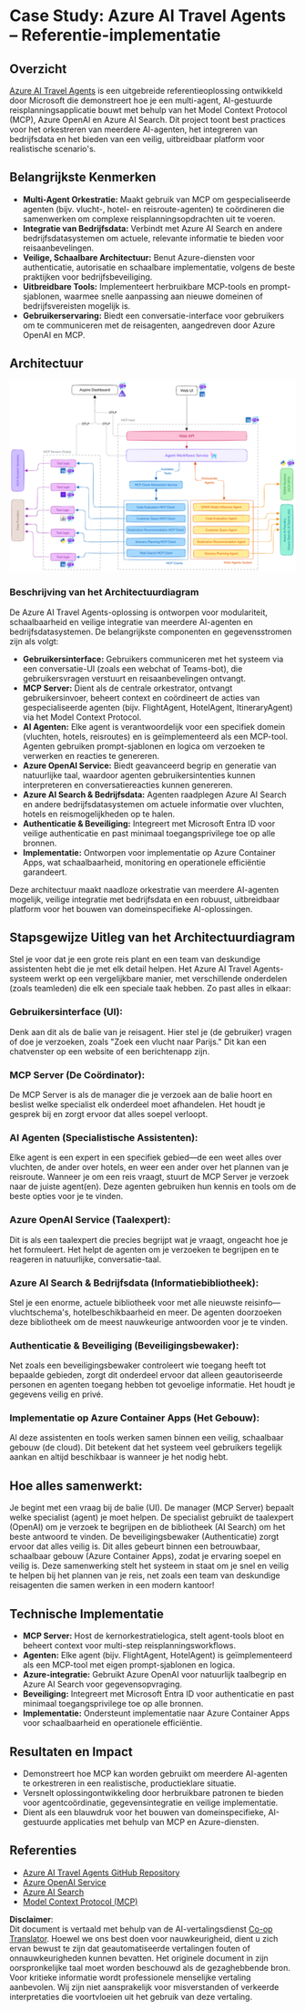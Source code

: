 <!--
CO_OP_TRANSLATOR_METADATA:
{
  "original_hash": "b6b1bc868efed4cf02c52f8deada559d",
  "translation_date": "2025-05-17T17:30:49+00:00",
  "source_file": "09-CaseStudy/Readme.md",
  "language_code": "nl"
}
-->
# Case Study: Azure AI Travel Agents – Referentie-implementatie

## Overzicht

[Azure AI Travel Agents](https://github.com/Azure-Samples/azure-ai-travel-agents) is een uitgebreide referentieoplossing ontwikkeld door Microsoft die demonstreert hoe je een multi-agent, AI-gestuurde reisplanningsapplicatie bouwt met behulp van het Model Context Protocol (MCP), Azure OpenAI en Azure AI Search. Dit project toont best practices voor het orkestreren van meerdere AI-agenten, het integreren van bedrijfsdata en het bieden van een veilig, uitbreidbaar platform voor realistische scenario's.

## Belangrijkste Kenmerken
- **Multi-Agent Orkestratie:** Maakt gebruik van MCP om gespecialiseerde agenten (bijv. vlucht-, hotel- en reisroute-agenten) te coördineren die samenwerken om complexe reisplanningsopdrachten uit te voeren.
- **Integratie van Bedrijfsdata:** Verbindt met Azure AI Search en andere bedrijfsdatasystemen om actuele, relevante informatie te bieden voor reisaanbevelingen.
- **Veilige, Schaalbare Architectuur:** Benut Azure-diensten voor authenticatie, autorisatie en schaalbare implementatie, volgens de beste praktijken voor bedrijfsbeveiliging.
- **Uitbreidbare Tools:** Implementeert herbruikbare MCP-tools en prompt-sjablonen, waarmee snelle aanpassing aan nieuwe domeinen of bedrijfsvereisten mogelijk is.
- **Gebruikerservaring:** Biedt een conversatie-interface voor gebruikers om te communiceren met de reisagenten, aangedreven door Azure OpenAI en MCP.

## Architectuur
![Architectuur](https://github.com/Azure-Samples/azure-ai-travel-agents/blob/main/docs/ai-travel-agents-architecture-diagram.png)

### Beschrijving van het Architectuurdiagram

De Azure AI Travel Agents-oplossing is ontworpen voor modulariteit, schaalbaarheid en veilige integratie van meerdere AI-agenten en bedrijfsdatasystemen. De belangrijkste componenten en gegevensstromen zijn als volgt:

- **Gebruikersinterface:** Gebruikers communiceren met het systeem via een conversatie-UI (zoals een webchat of Teams-bot), die gebruikersvragen verstuurt en reisaanbevelingen ontvangt.
- **MCP Server:** Dient als de centrale orkestrator, ontvangt gebruikersinvoer, beheert context en coördineert de acties van gespecialiseerde agenten (bijv. FlightAgent, HotelAgent, ItineraryAgent) via het Model Context Protocol.
- **AI Agenten:** Elke agent is verantwoordelijk voor een specifiek domein (vluchten, hotels, reisroutes) en is geïmplementeerd als een MCP-tool. Agenten gebruiken prompt-sjablonen en logica om verzoeken te verwerken en reacties te genereren.
- **Azure OpenAI Service:** Biedt geavanceerd begrip en generatie van natuurlijke taal, waardoor agenten gebruikersintenties kunnen interpreteren en conversatiereacties kunnen genereren.
- **Azure AI Search & Bedrijfsdata:** Agenten raadplegen Azure AI Search en andere bedrijfsdatasystemen om actuele informatie over vluchten, hotels en reismogelijkheden op te halen.
- **Authenticatie & Beveiliging:** Integreert met Microsoft Entra ID voor veilige authenticatie en past minimaal toegangsprivilege toe op alle bronnen.
- **Implementatie:** Ontworpen voor implementatie op Azure Container Apps, wat schaalbaarheid, monitoring en operationele efficiëntie garandeert.

Deze architectuur maakt naadloze orkestratie van meerdere AI-agenten mogelijk, veilige integratie met bedrijfsdata en een robuust, uitbreidbaar platform voor het bouwen van domeinspecifieke AI-oplossingen.

## Stapsgewijze Uitleg van het Architectuurdiagram
Stel je voor dat je een grote reis plant en een team van deskundige assistenten hebt die je met elk detail helpen. Het Azure AI Travel Agents-systeem werkt op een vergelijkbare manier, met verschillende onderdelen (zoals teamleden) die elk een speciale taak hebben. Zo past alles in elkaar:

### Gebruikersinterface (UI):
Denk aan dit als de balie van je reisagent. Hier stel je (de gebruiker) vragen of doe je verzoeken, zoals "Zoek een vlucht naar Parijs." Dit kan een chatvenster op een website of een berichtenapp zijn.

### MCP Server (De Coördinator):
De MCP Server is als de manager die je verzoek aan de balie hoort en beslist welke specialist elk onderdeel moet afhandelen. Het houdt je gesprek bij en zorgt ervoor dat alles soepel verloopt.

### AI Agenten (Specialistische Assistenten):
Elke agent is een expert in een specifiek gebied—de een weet alles over vluchten, de ander over hotels, en weer een ander over het plannen van je reisroute. Wanneer je om een reis vraagt, stuurt de MCP Server je verzoek naar de juiste agent(en). Deze agenten gebruiken hun kennis en tools om de beste opties voor je te vinden.

### Azure OpenAI Service (Taalexpert):
Dit is als een taalexpert die precies begrijpt wat je vraagt, ongeacht hoe je het formuleert. Het helpt de agenten om je verzoeken te begrijpen en te reageren in natuurlijke, conversatie-taal.

### Azure AI Search & Bedrijfsdata (Informatiebibliotheek):
Stel je een enorme, actuele bibliotheek voor met alle nieuwste reisinfo—vluchtschema's, hotelbeschikbaarheid en meer. De agenten doorzoeken deze bibliotheek om de meest nauwkeurige antwoorden voor je te vinden.

### Authenticatie & Beveiliging (Beveiligingsbewaker):
Net zoals een beveiligingsbewaker controleert wie toegang heeft tot bepaalde gebieden, zorgt dit onderdeel ervoor dat alleen geautoriseerde personen en agenten toegang hebben tot gevoelige informatie. Het houdt je gegevens veilig en privé.

### Implementatie op Azure Container Apps (Het Gebouw):
Al deze assistenten en tools werken samen binnen een veilig, schaalbaar gebouw (de cloud). Dit betekent dat het systeem veel gebruikers tegelijk aankan en altijd beschikbaar is wanneer je het nodig hebt.

## Hoe alles samenwerkt:

Je begint met een vraag bij de balie (UI).
De manager (MCP Server) bepaalt welke specialist (agent) je moet helpen.
De specialist gebruikt de taalexpert (OpenAI) om je verzoek te begrijpen en de bibliotheek (AI Search) om het beste antwoord te vinden.
De beveiligingsbewaker (Authenticatie) zorgt ervoor dat alles veilig is.
Dit alles gebeurt binnen een betrouwbaar, schaalbaar gebouw (Azure Container Apps), zodat je ervaring soepel en veilig is.
Deze samenwerking stelt het systeem in staat om je snel en veilig te helpen bij het plannen van je reis, net zoals een team van deskundige reisagenten die samen werken in een modern kantoor!

## Technische Implementatie
- **MCP Server:** Host de kernorkestratielogica, stelt agent-tools bloot en beheert context voor multi-step reisplanningsworkflows.
- **Agenten:** Elke agent (bijv. FlightAgent, HotelAgent) is geïmplementeerd als een MCP-tool met eigen prompt-sjablonen en logica.
- **Azure-integratie:** Gebruikt Azure OpenAI voor natuurlijk taalbegrip en Azure AI Search voor gegevensopvraging.
- **Beveiliging:** Integreert met Microsoft Entra ID voor authenticatie en past minimaal toegangsprivilege toe op alle bronnen.
- **Implementatie:** Ondersteunt implementatie naar Azure Container Apps voor schaalbaarheid en operationele efficiëntie.

## Resultaten en Impact
- Demonstreert hoe MCP kan worden gebruikt om meerdere AI-agenten te orkestreren in een realistische, productieklare situatie.
- Versnelt oplossingontwikkeling door herbruikbare patronen te bieden voor agentcoördinatie, gegevensintegratie en veilige implementatie.
- Dient als een blauwdruk voor het bouwen van domeinspecifieke, AI-gestuurde applicaties met behulp van MCP en Azure-diensten.

## Referenties
- [Azure AI Travel Agents GitHub Repository](https://github.com/Azure-Samples/azure-ai-travel-agents)
- [Azure OpenAI Service](https://azure.microsoft.com/en-us/products/ai-services/openai-service/)
- [Azure AI Search](https://azure.microsoft.com/en-us/products/ai-services/ai-search/)
- [Model Context Protocol (MCP)](https://modelcontextprotocol.io/)

**Disclaimer**:  
Dit document is vertaald met behulp van de AI-vertalingsdienst [Co-op Translator](https://github.com/Azure/co-op-translator). Hoewel we ons best doen voor nauwkeurigheid, dient u zich ervan bewust te zijn dat geautomatiseerde vertalingen fouten of onnauwkeurigheden kunnen bevatten. Het originele document in zijn oorspronkelijke taal moet worden beschouwd als de gezaghebbende bron. Voor kritieke informatie wordt professionele menselijke vertaling aanbevolen. Wij zijn niet aansprakelijk voor misverstanden of verkeerde interpretaties die voortvloeien uit het gebruik van deze vertaling.